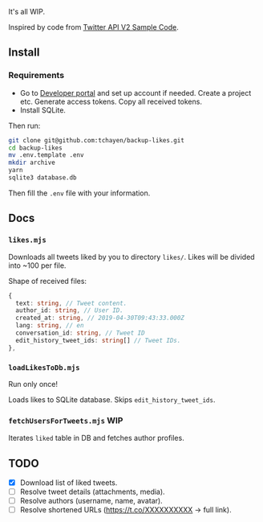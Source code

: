 It's all WIP.

Inspired by code from [Twitter API V2 Sample Code](https://github.com/twitterdev/Twitter-API-v2-sample-code).

## Install

### Requirements

- Go to [Developer portal](https://developer.twitter.com/en/portal/projects/) and set up account if needed. Create a project etc. Generate access tokens. Copy all received tokens.
- Install SQLite.

Then run:

```bash
git clone git@github.com:tchayen/backup-likes.git
cd backup-likes
mv .env.template .env
mkdir archive
yarn
sqlite3 database.db
```

Then fill the `.env` file with your information.

## Docs

### `likes.mjs`

Downloads all tweets liked by you to directory `likes/`. Likes will be divided into ~100 per file.

Shape of received files:

```ts
{
  text: string, // Tweet content.
  author_id: string, // User ID.
  created_at: string, // 2019-04-30T09:43:33.000Z
  lang: string, // en
  conversation_id: string, // Tweet ID
  edit_history_tweet_ids: string[] // Tweet IDs.
},
```

### `loadLikesToDb.mjs`

Run only once!

Loads likes to SQLite database. Skips `edit_history_tweet_ids`.

### `fetchUsersForTweets.mjs` WIP

Iterates `liked` table in DB and fetches author profiles.

## TODO

- [x] Download list of liked tweets.
- [ ] Resolve tweet details (attachments, media).
- [ ] Resolve authors (username, name, avatar).
- [ ] Resolve shortened URLs (https://t.co/XXXXXXXXXX -> full link).

```

```
